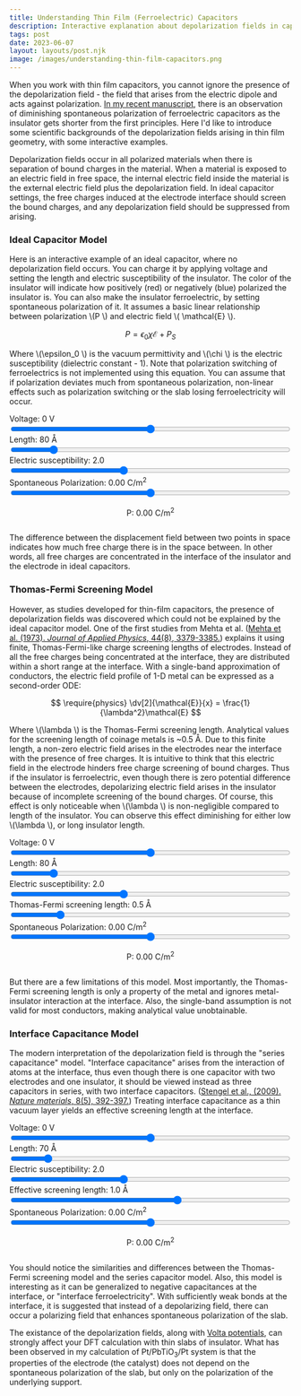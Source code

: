 ```yaml
---
title: Understanding Thin Film (Ferroelectric) Capacitors
description: Interactive explanation about depolarization fields in capacitors
tags: post
date: 2023-06-07
layout: layouts/post.njk
image: /images/understanding-thin-film-capacitors.png
---
```


<script src="https://polyfill.io/v3/polyfill.min.js?features=es6"></script>
<script id="MathJax-script" async src="https://cdn.jsdelivr.net/npm/mathjax@3/es5/tex-mml-chtml.js"></script>
<script src="https://cdn.jsdelivr.net/npm/chart.js"></script>
<script src="https://cdn.jsdelivr.net/npm/chartjs-plugin-annotation@3.0.1/dist/chartjs-plugin-annotation.min.js"></script>

When you work with thin film capacitors, you cannot ignore the presence of the depolarization field - the field that arises from the electric dipole and acts against polarization. <a href="https://chemrxiv.org/engage/chemrxiv/article-details/63fd7308897b18336f3a59aa">In my recent manuscript</a>, there is an observation of diminishing spontaneous polarization of ferroelectric capacitors as the insulator gets shorter from the first principles. Here I'd like to introduce some scientific backgrounds of the depolarization fields arising in thin film geometry, with some interactive examples.

Depolarization fields occur in all polarized materials when there is separation of bound charges in the material. When a material is exposed to an electric field in free space, the internal electric field inside the material is the external electric field plus the depolarization field. In ideal capacitor settings, the free charges induced at the electrode interface should screen the bound charges, and any depolarization field should be suppressed from arising.

### Ideal Capacitor Model

Here is an interactive example of an ideal capacitor, where no depolarization field occurs. You can charge it by applying voltage and setting the length and electric susceptibility of the insulator. The color of the insulator will indicate how positively (red) or negatively (blue) polarized the insulator is. You can also make the insulator ferroelectric, by setting spontaneous polarization of it. It assumes a basic linear relationship between polarization \\(P \\) and electric field \\( \mathcal{E} \\). 

$$
P = \epsilon_0 \chi \mathcal{E} + P_S
$$

Where \\(\epsilon_0 \\) is the vacuum permittivity and \\(\chi \\) is the electric susceptibility (dielectric constant - 1). Note that polarization switching of ferroelectrics is not implemented using this equation. You can assume that if polarization deviates much from spontaneous polarization, non-linear effects such as polarization switching or the slab losing ferroelectricity will occur.

<play-ground>
  <divs>
    <form>
        <div style="display: grid;">
            <label for="V" id="VText">
            Voltage: 0 V
            </label>
            <input id="V" type="range" min="-20" max="20" step="1" value="0" oninput="result()">
        </div>
        <div style="display: grid;">
            <label for="l" id="lText">
            Length: 80 &#8491;
            </label>
            <input id="l" type="range" min="10" max="500" step="10" value="80" oninput="result()">
        </div>
        <div style="display: grid;">
            <label for="chi" id="chiText">
            Electric susceptibility: 2.0
            </label>
            <input id="chi" type="range" min="0" max="5" step="0.1" value="2" oninput="result()">
        </div>
        <div style="display: grid;">
            <label for="Ps" id="PsText">
            Spontaneous Polarization: 0.00 C/m<sup>2</sup>
            </label>
            <input id="Ps" type="range" min="-0.5" max="0.5" step="0.05" value="0" oninput="result()">
        </div>
    </form>
  </div>

  <p style="text-align: center;" id="PText">P: 0.00 C/m<sup>2</sup> </p>
  
  <div style="display:flex; flex-wrap: wrap; margin-left: auto; margin-right: auto;">
    <canvas-container>
      <canvas id="electricChart"  style="max-width: 320px; height: 300px;"></canvas>
    </canvas-container>
    <canvas-container>
      <canvas id="potentialChart" style="max-width: 320px; height: 300px;"></canvas>
    </canvas-container>
    <canvas-container>
      <canvas id="displacementChart" style="max-width: 320px; height: 300px;"></canvas>
    </canvas-container>
  </div>
</play-ground>

The difference between the displacement field between two points in space indicates how much free charge there is in the space between. In other words, all free charges are concentrated in the interface of the insulator and the electrode in ideal capacitors.

### Thomas-Fermi Screening Model

However, as studies developed for thin-film capacitors, the presence of depolarization fields was discovered which could not be explained by the ideal capacitor model. One of the first studies from Mehta et al. (<a href="https://pubs.aip.org/aip/jap/article-abstract/44/8/3379/6486/Depolarization-fields-in-thin-ferroelectric-films?redirectedFrom=fulltext">Mehta et al. (1973). <i>Journal of Applied Physics</i>, 44(8), 3379-3385.</a>) explains it using finite, Thomas-Fermi-like charge screening lengths of electrodes. Instead of all the free charges being concentrated at the interface, they are distributed within a short range at the interface. With a single-band approximation of conductors, the electric field profile of 1-D metal can be expressed as a second-order ODE:

$$
\require{physics}
\dv[2]{\mathcal{E}}{x} = \frac{1}{\lambda^2}\mathcal{E}
$$

Where \\(\lambda \\) is the Thomas-Fermi screening length. Analytical values for the screening length of coinage metals is ~0.5 &#8491;. Due to this finite length, a non-zero electric field arises in the electrodes near the interface with the presence of free charges. It is intuitive to think that this electric field in the electrode hinders free charge screening of bound charges. Thus if the insulator is ferroelectric, even though there is zero potential difference between the electrodes, depolarizing electric field arises in the insulator because of incomplete screening of the bound charges. Of course, this effect is only noticeable when \\(\lambda \\) is non-negligible compared to length of the insulator. You can observe this effect diminishing for either low \\(\lambda \\), or long insulator length.

<play-ground>
  <divs>
    <form>
        <div style="display: grid;">
            <label for="V_TF" id="VText_TF">
            Voltage: 0 V
            </label>
            <input id="V_TF" type="range" min="-20" max="20" step="1" value="0" oninput="result_TF()">
        </div>
        <div style="display: grid;">
            <label for="l_TF" id="lText_TF">
            Length: 80 &#8491;
            </label>
            <input id="l_TF" type="range" min="10" max="500" step="10" value="80" oninput="result_TF()">
        </div>
        <div style="display: grid;">
            <label for="chi_TF" id="chiText_TF">
            Electric susceptibility: 2.0
            </label>
            <input id="chi_TF" type="range" min="0" max="5" step="0.1" value="2" oninput="result_TF()">
        </div>
        <div style="display: grid;">
            <label for="lambda_TF" id="lambdaText_TF">
            Thomas-Fermi screening length: 0.5 &#8491;
            </label>
            <input id="lambda_TF" type="range" min="0" max="3" step="0.1"  value="0.5" oninput="result_TF()">
        </div>
        <div style="display: grid;">
            <label for="Ps_TF" id="PsText_TF">
            Spontaneous Polarization: 0.00 C/m<sup>2</sup>
            </label>
            <input id="Ps_TF" type="range" min="-0.5" max="0.5" step="0.05" value="0" oninput="result_TF()">
        </div>
    </form>
  </div>

  <p style="text-align: center;" id="PText_TF">P: 0.00 C/m<sup>2</sup> </p>

  <div style="display:flex; flex-wrap: wrap; margin-left: auto; margin-right: auto;">
    <canvas-container>
      <canvas id="electricChart_TF" style="max-width: 320px; height: 300px;"></canvas>
    </canvas-container>
    <canvas-container>
      <canvas id="potentialChart_TF" style="max-width: 320px; height: 300px;"></canvas>
    </canvas-container>
    <canvas-container>
      <canvas id="displacementChart_TF" style="max-width: 320px; height: 300px;"></canvas>
    </canvas-container>
  </div>
</play-ground>

But there are a few limitations of this model. Most importantly, the Thomas-Fermi screening length is only a property of the metal and ignores metal-insulator interaction at the interface. Also, the single-band assumption is not valid for most conductors, making analytical value unobtainable.

### Interface Capacitance Model

The modern interpretation of the depolarization field is through the "series capacitance" model. "Interface capacitance" arises from the interaction of atoms at the interface, thus even though there is one capacitor with two electrodes and one insulator, it should be viewed instead as three capacitors in series, with two interface capacitors. (<a href="https://www.nature.com/articles/nmat2429">Stengel et al., (2009). <i>Nature materials</i>, 8(5), 392-397.</a>) Treating interface capacitance as a thin vacuum layer yields an effective screening length at the interface.

<play-ground>
  <divs>
    <form>
        <div style="display: grid;">
            <label for="V_series" id="VText_series">
            Voltage: 0 V
            </label>
            <input id="V_series" type="range" min="-20" max="20" step="1" value="0" oninput="result_series()">
        </div>
        <div style="display: grid;">
            <label for="l_series" id="lText_series">
            Length: 70 &#8491;
            </label>
            <input id="l_series" type="range" min="10" max="500" step="10" value="70" oninput="result_series()">
        </div>
        <div style="display: grid;">
            <label for="chi_series" id="chiText_series">
            Electric susceptibility: 2.0
            </label>
            <input id="chi_series" type="range" min="0" max="5" step="0.1" value="2" oninput="result_series()">
        </div>
        <div style="display: grid;">
            <label for="lambda_series" id="lambdaText_series">
            Effective screening length: 1.0 &#8491;
            </label>
            <input id="lambda_series" type="range" min="-5" max="5" step="0.1"  value="1.0" oninput="result_series()">
        </div>
        <div style="display: grid;">
            <label for="Ps_series" id="PsText_series">
            Spontaneous Polarization: 0.00 C/m<sup>2</sup>
            </label>
            <input id="Ps_series" type="range" min="-0.5" max="0.5" step="0.05" value="0" oninput="result_series()">
        </div>
    </form>
  </div>

  <p style="text-align: center;" id="PText_series">P: 0.00 C/m<sup>2</sup> </p>

  <div style="display:flex; flex-wrap: wrap; margin-left: auto; margin-right: auto;">
    <canvas-container>
      <canvas id="electricChart_series" style="max-width: 320px; height: 300px;"></canvas>
    </canvas-container>
    <canvas-container>
      <canvas id="potentialChart_series" style="max-width: 320px; height: 300px;"></canvas>
    </canvas-container>
    <canvas-container>
      <canvas id="displacementChart_series" style="max-width: 320px; height: 300px;"></canvas>
    </canvas-container>
  </div>
</play-ground>

You should notice the similarities and differences between the Thomas-Fermi screening model and the series capacitor model. Also, this model is interesting as it can be generalized to negative capacitances at the interface, or "interface ferroelectricity". With sufficiently weak bonds at the interface, it is suggested that instead of a depolarizing field, there can occur a polarizing field that enhances spontaneous polarization of the slab.

The existance of the depolarization fields, along with [Volta potentials](https://en.wikipedia.org/wiki/Volta_potential), can strongly affect your DFT calculation with thin slabs of insulator. What has been observed in my calculation of Pt/PbTiO<sub>3</sub>/Pt system is that the properties of the electrode (the catalyst) does not depend on the spontaneous polarization of the slab, but only on the polarization of the underlying support.

<script src="/js/capacitors.js"></script>
<script src="/js/capacitors_TF.js"></script>
<script src="/js/capacitors_series.js"></script>

